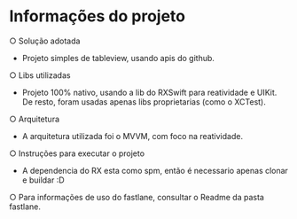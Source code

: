 # Informações do projeto

○ Solução adotada
 - Projeto simples de tableview, usando apis do github.

○ Libs utilizadas
 - Projeto 100% nativo, usando a lib do RXSwift para reatividade e UIKit. De resto, foram usadas apenas libs proprietarias (como o XCTest).

○ Arquitetura
 - A arquitetura utilizada foi o MVVM, com foco na reatividade. 

○ Instruções para executar o projeto
 - A dependencia do RX esta como spm, então é necessario apenas clonar e buildar :D 
 
○ Para informações de uso do fastlane, consultar o Readme da pasta fastlane.

